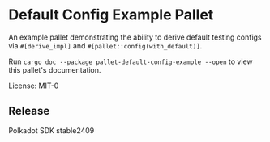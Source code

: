# Default Config Example Pallet

An example pallet demonstrating the ability to derive default testing configs via
`#[derive_impl]` and `#[pallet::config(with_default)]`.

Run `cargo doc --package pallet-default-config-example --open` to view this pallet's documentation.

License: MIT-0


## Release

Polkadot SDK stable2409
